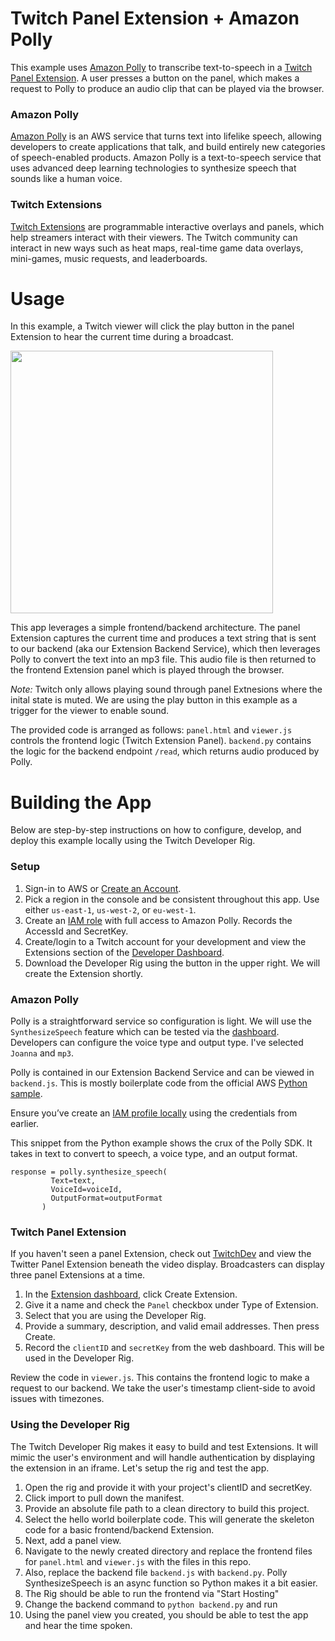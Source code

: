 # Twitch Panel Extension + Amazon Polly

This example uses [Amazon Polly](https://aws.amazon.com/polly/) to transcribe text-to-speech in a [Twitch Panel Extension](https://www.twitch.tv/p/extensions/). A user presses a button on the panel, which makes a request to Polly to produce an audio clip that can be played via the browser. 

### Amazon Polly

[Amazon Polly](https://aws.amazon.com/polly/) is an AWS service that turns text into lifelike speech, allowing developers to create applications that talk, and build entirely new categories of speech-enabled products. Amazon Polly is a text-to-speech service that uses advanced deep learning technologies to synthesize speech that sounds like a human voice.

### Twitch Extensions 
[Twitch Extensions](https://www.twitch.tv/p/extensions/) are programmable interactive overlays and panels, which help streamers interact with their viewers. The Twitch community can interact in new ways such as heat maps, real-time game data overlays, mini-games, music requests, and leaderboards.

# Usage 

In this example, a Twitch viewer will click the play button in the panel Extension to hear the current time during a broadcast.

<img src="https://github.com/mauerbac/amazon-polly-twitch-extension/blob/master/panel.png" width="420">

This app leverages a simple frontend/backend architecture. The panel Extension captures the current time and produces a text string that is sent to our backend (aka our Extension Backend Service), which then leverages Polly to convert the text into an mp3 file. This audio file is then returned to the frontend Extension panel which is played through the browser. 

*Note:* Twitch only allows playing sound through panel Extnesions where the inital state is muted. We are using the play button in this example as a trigger for the viewer to enable sound.

The provided code is arranged as follows: `panel.html` and `viewer.js` controls the frontend logic (Twitch Extension Panel). `backend.py` contains the logic for the backend endpoint `/read`, which returns audio produced by Polly.  

# Building the App

Below are step-by-step instructions on how to configure, develop, and deploy this example locally using the Twitch Developer Rig.  

### Setup

1. Sign-in to AWS or [Create an Account](https://us-west-2.console.aws.amazon.com).
2. Pick a region in the console and be consistent throughout this app. Use either `us-east-1`, `us-west-2`, or `eu-west-1`.
3. Create an [IAM role](https://console.aws.amazon.com/iam/home?#/home) with full access to Amazon Polly. Records the AccessId and SecretKey.
4. Create/login to a Twitch account for your development and view the Extensions section of the [Developer Dashboard](https://dev.twitch.tv/dashboard/extensions).
5. Download the Developer Rig using the button in the upper right. We will create the Extension shortly.  

### Amazon Polly

Polly is a straightforward service so configuration is light. We will use the `SynthesizeSpeech` feature which can be tested via the [dashboard](https://console.aws.amazon.com/polly/home/SynthesizeSpeech). Developers can configure the voice type and output type. I've selected `Joanna` and `mp3`. 
 
Polly is contained in our Extension Backend Service and can be viewed in `backend.js`. This is mostly boilerplate code from the official AWS [Python sample](https://docs.aws.amazon.com/polly/latest/dg/example-Python-server-code.html). 

Ensure you’ve create an [IAM profile locally](https://docs.aws.amazon.com/cli/latest/userguide/cli-configure-role.html) using the credentials from earlier. 

This snippet from the Python example shows the crux of the Polly SDK. It takes in text to convert to speech, a voice type, and an output format. 
```
response = polly.synthesize_speech(
         Text=text,
         VoiceId=voiceId,
         OutputFormat=outputFormat
       )
```

### Twitch Panel Extension

If you haven't seen a panel Extension, check out [TwitchDev](https://www.twitch.tv/twitchdev) and view the Twitter Panel Extension beneath the video display. Broadcasters can display three panel Extensions at a time.

1. In the [Extension dashboard](https://dev.twitch.tv/dashboard/extensions), click Create Extension.
2. Give it a name and check the `Panel` checkbox under Type of Extension.
3. Select that you are using the Developer Rig.
4. Provide a summary, description, and valid email addresses. Then press Create. 
5. Record the `clientID` and `secretKey` from the web dashboard. This will be used in the Developer Rig.

Review the code in `viewer.js`. This contains the frontend logic to make a request to our backend. We take the user's timestamp client-side to avoid issues with timezones.


### Using the Developer Rig

The Twitch Developer Rig makes it easy to build and test Extensions. It will mimic the user's environment and will handle authentication by displaying the extension in an iframe. Let's setup the rig and test the app. 

1. Open the rig and provide it with your project's clientID and secretKey.
2. Click import to pull down the manifest. 
3. Provide an absolute file path to a clean directory to build this project. 
4. Select the hello world boilerplate code. This will generate the skeleton code for a basic frontend/backend Extension.   
5. Next, add a panel view. 
6. Navigate to the newly created directory and replace the frontend files for `panel.html` and `viewer.js` with the files in this repo.
7. Also, replace the backend file `backend.js` with `backend.py`. Polly SynthesizeSpeech is an async function so Python makes it a bit easier. 
8. The Rig should be able to run the frontend via "Start Hosting"
9. Change the backend command to `python backend.py` and run 
10. Using the panel view you created, you should be able to test the app and hear the time spoken.
